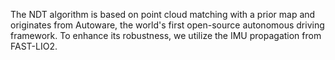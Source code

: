 The NDT algorithm is based on point cloud matching with a prior map and originates from Autoware, the world's first open-source autonomous driving framework.
To enhance its robustness, we utilize the IMU propagation from FAST-LIO2.
